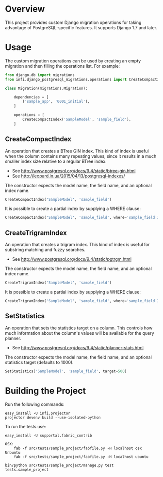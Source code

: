 # Overview

This project provides custom Django migration operations for taking advantage of PostgreSQL-specific features.
It supports Django 1.7 and later.


# Usage

The custom migration operations can be used by creating an empty migration and then filling the operations list. For example:

```python
from django.db import migrations
from infi.django_postgresql_migrations.operations import CreateCompactIndex

class Migration(migrations.Migration):

    dependencies = [
        ('sample_app', '0001_initial'),
    ]

    operations = [
        CreateCompactIndex('SampleModel', 'sample_field'),
    ]
```


## CreateCompactIndex

An operation that creates a BTree GIN index. This kind of index is useful
when the column contains many repeating values, since it results in a much
smaller index size relative to a regular BTree index.

* See http://www.postgresql.org/docs/9.4/static/btree-gin.html
* See http://leopard.in.ua/2015/04/13/postgresql-indexes/

The constructor expects the model name, the field name, and an optional index name.
```python
CreateCompactIndex('SampleModel', 'sample_field')
```

It is possible to create a partial index by supplying a WHERE clause:
```python
CreateCompactIndex('SampleModel', 'sample_field', where='sample_field IS NOT NULL')
```


## CreateTrigramIndex

An operation that creates a trigram index. This kind of index is useful
for substring matching and fuzzy searches.

* See http://www.postgresql.org/docs/9.4/static/pgtrgm.html

The constructor expects the model name, the field name, and an optional index name.
```python
CreateTrigramIndex('SampleModel', 'sample_field')
```

It is possible to create a partial index by supplying a WHERE clause:
```python
CreateTrigramIndex('SampleModel', 'sample_field', where='sample_field IS NOT NULL')
```


## SetStatistics

An operation that sets the statistics target on a column. This controls how much
information about the column's values will be available for the query planner.

* See http://www.postgresql.org/docs/9.4/static/planner-stats.html

The constructor expects the model name, the field name, and an optional statistics target (defaults to 1000).
```python
SetStatistics('SampleModel', 'sample_field', target=500)
```


# Building the Project

Run the following commands:

    easy_install -U infi.projector
    projector devenv build --use-isolated-python

To run the tests use:

    easy_install -U supportal.fabric_contrib

    OSX:
        fab -f src/tests/sample_project/fabfile.py -H localhost osx
    Unbuntu
        fab -f src/tests/sample_project/fabfile.py -H localhost ubuntu

    bin/python src/tests/sample_project/manage.py test tests.sample_project

